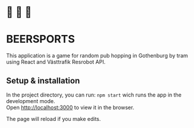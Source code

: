 # :ferris_wheel: :beers: :trolleybus:

# BEERSPORTS

This application is a game for random pub hopping in Gothenburg by tram using React and Västtrafik Resrobot API.

## Setup & installation

In the project directory, you can run: `npm start` wich runs the app in the development mode.<br />
Open [http://localhost:3000](http://localhost:3000) to view it in the browser.

The page will reload if you make edits.<br />

